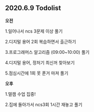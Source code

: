 ## 2020.6.9 Todolist

**오전**

1.일어나서 ncs 3문제 이상 풀기

2.디지털 용어 2회 복습하면서 출근하기

3.프로그래머스 알고리즘 (09:00~10:00) 풀기

4.디지털 용어, 정처기 최신꺼 찾아보기

5.점심시간에 1회 못 푼거 마져 풀기

**오후**

1.멀캠 수업 집중!

2.집에 돌아가서 ncs3회 1시간 재놓고 풀기

